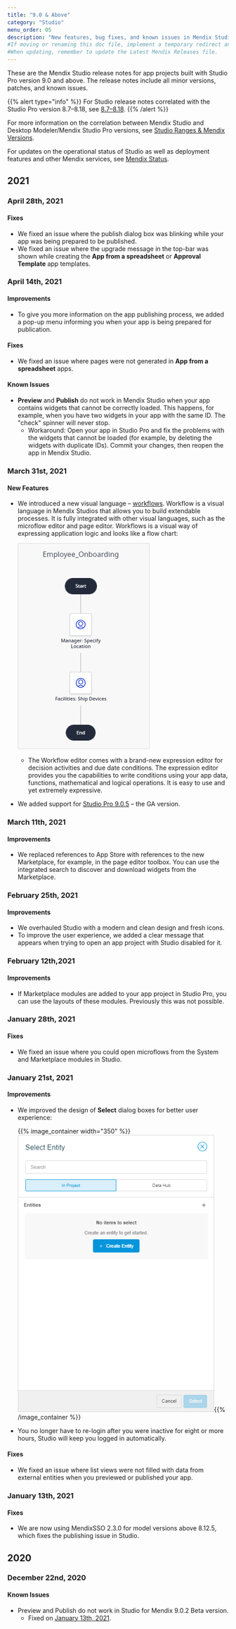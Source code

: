 ```yaml
---
title: "9.0 & Above"
category: "Studio"
menu_order: 05
description: "New features, bug fixes, and known issues in Mendix Studio correlated to Mendix Studio Pro versions 9.0 and above."
#If moving or renaming this doc file, implement a temporary redirect and let the respective team know they should update the URL in the product. See Mapping to Products for more details.
#When updating, remember to update the Latest Mendix Releases file.
---
```


These are the Mendix Studio release notes for app projects built with Studio Pro version 9.0 and above. The release notes include all minor versions, patches, and known issues.

{{% alert type="info" %}}
For Studio release notes correlated with the Studio Pro version 8.7–8.18, see [8.7–8.18](8.7-8.18).
{{% /alert %}}

For more information on the correlation between Mendix Studio and Desktop Modeler/Mendix Studio Pro versions, see [Studio Ranges & Mendix Versions](/studio8/general-versions).

For updates on the operational status of Studio as well as deployment features and other Mendix services, see [Mendix Status](https://status.mendix.com/).

## 2021

### April 28th, 2021

#### Fixes

* We fixed an issue where the publish dialog box was blinking while your app was being prepared to be published.  
* We fixed an issue where the upgrade message in the top-bar was shown while creating the **App from a spreadsheet** or **Approval Template** app templates.

### April 14th, 2021

#### Improvements

* To give you more information on the app publishing process, we added a pop-up menu informing you when your app is being prepared for publication. 

#### Fixes

* We fixed an issue where pages were not generated in **App from a spreadsheet** apps. 

#### Known Issues

* **Preview** and **Publish** do not work in Mendix Studio when your app contains widgets that cannot be correctly loaded. This happens, for example, when you have two widgets in your app with the same ID. The "check" spinner will never stop.
	* Workaround: Open your app in Studio Pro and fix the problems with the widgets that cannot be loaded (for example, by deleting the widgets with duplicate IDs). Commit your changes, then reopen the app in Mendix Studio.

### March 31st, 2021

#### New Features 

* We introduced a new visual language – [workflows](/studio/workflows). Workflow is a visual language in Mendix Studios that allows you to build extendable processes. It is fully integrated with other visual languages, such as the microflow editor and page editor. Workflows is a visual way of expressing application logic and looks like a flow chart:

    ![](../../studio/attachments/workflows/workflow-example.jpg)

    * The Workflow editor comes with a brand-new expression editor for decision activities and due date conditions. The expression editor provides you the capabilities to write conditions using your app data, functions, mathematical and logical operations. It is easy to use and yet extremely expressive.

* We added support for [Studio Pro 9.0.5](../studio-pro/9.0) – the GA version. 

### March 11th, 2021

#### Improvements

* We replaced references to App Store with references to the new Marketplace, for example, in the page editor toolbox. You can use the integrated search to discover and download widgets from the Marketplace.

### February 25th, 2021

#### Improvements

* We overhauled Studio with a modern and clean design and fresh icons.
* To improve the user experience, we added a clear message that appears when trying to open an app project with Studio disabled for it.

### February 12th,2021

#### Improvements

* If Marketplace modules are added to your app project in Studio Pro, you can use the layouts of these modules. Previously this was not possible.  

### January 28th, 2021

#### Fixes

* We fixed an issue where you could open microflows from the System and Marketplace modules in Studio.

### January 21st, 2021

#### Improvements

* We improved the design of **Select** dialog boxes for better user experience:

    {{% image_container width="350" %}}![Select Dialog Box](attachments/9.0/select-dialog.png){{% /image_container %}}

* You no longer have to re-login after you were inactive for eight or more hours, Studio will keep you logged in automatically. 

#### Fixes

* We fixed an issue where list views were not filled with data from external entities when you previewed or published your app. 

### January 13th, 2021

#### Fixes

* <a name="publish"></a>We are now using MendixSSO 2.3.0 for model versions above 8.12.5, which fixes the publishing issue in Studio.

## 2020

### December 22nd, 2020

#### Known Issues

* Preview and Publish do not work in Studio for Mendix 9.0.2 Beta version.
  * Fixed on [January 13th, 2021](#publish).


